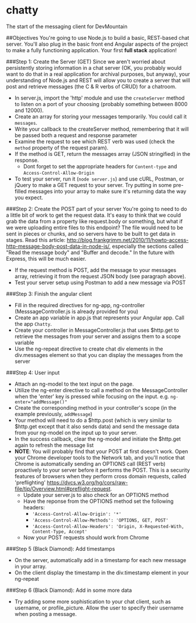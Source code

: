 chatty
======

The start of the messaging client for DevMountain

##Objectives
You're going to use Node.js to build a basic, REST-based chat server. You'll also plug in the basic front end Angular aspects of the project to make a fully functioning application. Your first **full stack** application!

###Step 1: Create the Server (GET)
Since we aren't worried about persistently storing information in a chat server (OK, you probably would want to do that in a real application for archival purposes, but anyway), your understanding of Node.js and REST will allow you to create a server that will post and retrieve messages (the C & R verbs of CRUD) for a chatroom.
* In server.js, import the 'http' module and use the `createServer` method to listen on a port of your choosing (probably something between 8000 and 12000).
* Create an array for storing your messages temporarily. You could call it `messages`.
* Write your callback to the createServer method, remembering that it will be passed both a request and response parameter
* Examine the request to see which REST verb was used (check the `method` property of the request param).
* If the method is GET, return the messages array (JSON stringified) in the response. 
  * Dont forget to set the appropriate headers for `Content-type` and `Access-Control-Allow-Origin`
* To test your server, run it (`node server.js`) and use cURL, Postman, or jQuery to make a GET request to your server. Try putting in some pre-filled messages into your array to make sure it's returning data the way you expect.

###Step 2: Create the POST part of your server
You're going to need to do a little bit of work to get the request data. It's easy to think that we could grab the data from a property like request.body or something, but what if we were uploading entire files to this endpoint? The file would need to be sent in pieces or chunks, and so servers have to be built to get data in stages. Read this article: http://blog.frankgrimm.net/2010/11/howto-access-http-message-body-post-data-in-node-js/, especially the sections called "Read the message body" and "Buffer and decode." In the future with Express, this will be much easier.
* If the request method is POST, add the message to your messages array, retrieving it from the request JSON body (see paragraph above).
* Test your server setup using Postman to add a new message via POST

###Step 3: Finish the angular client
* Fill in the required directives for ng-app, ng-controller (MesssageController.js is already provided for you)
* Create an app variable in app.js that represents your Angular app. Call the app `Chatty`.
* Create your controller in MessageController.js that uses $http.get to retrieve the messages from your server and assigns them to a scope variable
* Use the ng-repeat directive to create chat div elements in the div.messages element so that you can display the messages from the server

###Step 4: User input
* Attach an ng-model to the text input on the page. 
* Utilize the ng-enter directive to call a method on the MessageController when the 'enter' key is pressed while focusing on the input. e.g. `ng-enter="addMessage()"`
* Create the corresponding method in your controller's scope (in the example previously, `addMessage`)
* Your method will need to do a $http.post (which is very similar to $http.get except that it also sends data) and send the message data from your ng-model on the input up to your server.
* In the success callback, clear the ng-model and initiate the $http.get again to refresh the message list
* **NOTE**: You will probably find that your POST at first doesn't work. Open your Chrome developer tools to the Network tab, and you'll notice that Chrome is automatically sending an OPTIONS call (REST verb) proactively to your server before it performs the POST. This is a security features of browsers when they perform cross domain requests, called 'preflighting' https://dvcs.w3.org/hg/cors/raw-file/tip/Overview.html#preflight-request.
  * Update your server.js to also check for an OPTIONS method
  * Have the reponse from the OPTIONS method set the following headers:
    * `'Access-Control-Allow-Origin': '*'`
    * `'Access-Control-Allow-Methods': 'OPTIONS, GET, POST'`
    * `'Access-Control-Allow-Headers': 'Origin, X-Requested-With, Content-Type, Accept'`
  * Now your POST requests should work from Chrome

###Step 5 (Black Diamond): Add timestamps
* On the server, automatically add in a timestamp for each new message in your array.
* On the client display the timestamp in the div.timestamp element in your ng-repeat

###Step 6 (Black Diamond): Add in some more data
* Try adding some more sophistication to your chat client, such as username, or profile_picture. Allow the user to specify their username when posting a message.
 
